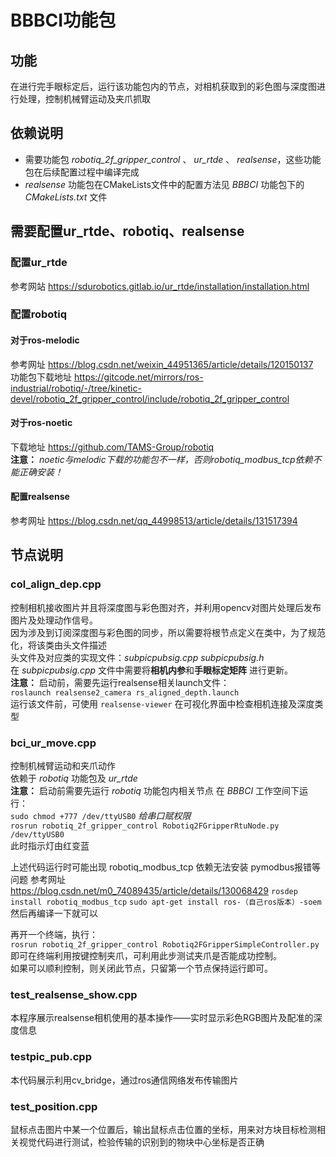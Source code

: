 # BBBCI功能包
## 功能
在进行完手眼标定后，运行该功能包内的节点，对相机获取到的彩色图与深度图进行处理，控制机械臂运动及夹爪抓取
## 依赖说明
* 需要功能包 _robotiq_2f_gripper_control_ 、 _ur_rtde_ 、 _realsense_，这些功能包在后续配置过程中编译完成
* _realsense_ 功能包在CMakeLists文件中的配置方法见 *BBBCI* 功能包下的 _CMakeLists.txt_ 文件
## 需要配置ur_rtde、robotiq、realsense
### 配置ur_rtde
参考网站 <https://sdurobotics.gitlab.io/ur_rtde/installation/installation.html>  
### 配置robotiq
#### 对于ros-melodic  
参考网址 <https://blog.csdn.net/weixin_44951365/article/details/120150137>  
功能包下载地址 <https://gitcode.net/mirrors/ros-industrial/robotiq/-/tree/kinetic-devel/robotiq_2f_gripper_control/include/robotiq_2f_gripper_control>
#### 对于ros-noetic
下载地址 <https://github.com/TAMS-Group/robotiq>  
**注意：** _noetic与melodic下载的功能包不一样，否则robotiq_modbus_tcp依赖不能正确安装！_  
#### 配置realsense
参考网址 <https://blog.csdn.net/qq_44998513/article/details/131517394>  
## 节点说明
### col_align_dep.cpp
控制相机接收图片并且将深度图与彩色图对齐，并利用opencv对图片处理后发布图片及处理动作信号。  
因为涉及到订阅深度图与彩色图的同步，所以需要将根节点定义在类中，为了规范化，将该类由头文件描述  
头文件及对应类的实现文件：_subpicpubsig.cpp_  _subpicpubsig.h_  
在 _subpicpubsig.cpp_ 文件中需要将**相机内参**和**手眼标定矩阵** 进行更新。   
**注意：** 启动前，需要先运行realsense相关launch文件：  
`roslaunch realsense2_camera rs_aligned_depth.launch`  
运行该文件前，可使用 `realsense-viewer` 在可视化界面中检查相机连接及深度类型
### bci_ur_move.cpp
控制机械臂运动和夹爪动作  
依赖于 _robotiq_ 功能包及 _ur_rtde_  
**注意：** 启动前需要先运行 _robotiq_ 功能包内相关节点 
在 *BBBCI* 工作空间下运行：  
`sudo chmod +777 /dev/ttyUSB0`  _给串口赋权限_   
`rosrun robotiq_2f_gripper_control Robotiq2FGripperRtuNode.py /dev/ttyUSB0`  
此时指示灯由红变蓝

上述代码运行时可能出现 robotiq_modbus_tcp 依赖无法安装 pymodbus报错等问题
参考网址 <https://blog.csdn.net/m0_74089435/article/details/130068429>
`rosdep install robotiq_modbus_tcp`
`sudo apt-get install ros-（自己ros版本）-soem`
然后再编译一下就可以

再开一个终端，执行：  
`rosrun robotiq_2f_gripper_control Robotiq2FGripperSimpleController.py`
即可在终端利用按键控制夹爪，可利用此步测试夹爪是否能成功控制。  
如果可以顺利控制，则关闭此节点，只留第一个节点保持运行即可。
### test_realsense_show.cpp
本程序展示realsense相机使用的基本操作——实时显示彩色RGB图片及配准的深度信息 
### testpic_pub.cpp
本代码展示利用cv_bridge，通过ros通信网络发布传输图片 
### test_position.cpp
鼠标点击图片中某一个位置后，输出鼠标点击位置的坐标，用来对方块目标检测相关视觉代码进行测试，检验传输的识别到的物块中心坐标是否正确